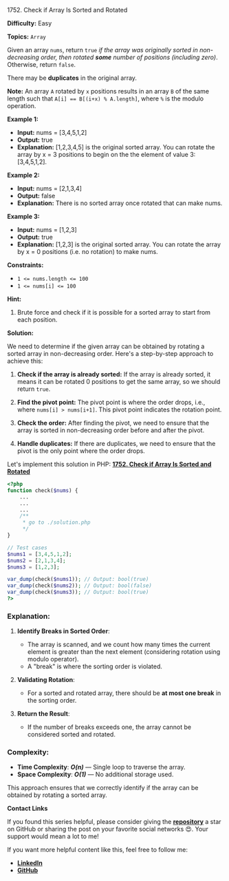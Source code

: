 1752\. Check if Array Is Sorted and Rotated

**Difficulty:** Easy

**Topics:** `Array`

Given an array `nums`, return `true` _if the array was originally sorted in non-decreasing order, then rotated **some** number of positions (including zero)_. Otherwise, return `false`.

There may be **duplicates** in the original array.

**Note:** An array `A` rotated by `x` positions results in an array `B` of the same length such that `A[i] == B[(i+x) % A.length]`, where `%` is the modulo operation.

**Example 1:**

- **Input:** nums = [3,4,5,1,2]
- **Output:** true
- **Explanation:** [1,2,3,4,5] is the original sorted array.
  You can rotate the array by x = 3 positions to begin on the the element of value 3: [3,4,5,1,2].

**Example 2:**

- **Input:** nums = [2,1,3,4]
- **Output:** false
- **Explanation:** There is no sorted array once rotated that can make nums.


**Example 3:**

- **Input:** nums = [1,2,3]
- **Output:** true
- **Explanation:** [1,2,3] is the original sorted array.
  You can rotate the array by x = 0 positions (i.e. no rotation) to make nums.



**Constraints:**

- `1 <= nums.length <= 100`
- `1 <= nums[i] <= 100`


**Hint:**
1. Brute force and check if it is possible for a sorted array to start from each position.



**Solution:**

We need to determine if the given array can be obtained by rotating a sorted array in non-decreasing order. Here's a step-by-step approach to achieve this:

1. **Check if the array is already sorted:** If the array is already sorted, it means it can be rotated 0 positions to get the same array, so we should return `true`.

2. **Find the pivot point:** The pivot point is where the order drops, i.e., where `nums[i] > nums[i+1]`. This pivot point indicates the rotation point.

3. **Check the order:** After finding the pivot, we need to ensure that the array is sorted in non-decreasing order before and after the pivot.

4. **Handle duplicates:** If there are duplicates, we need to ensure that the pivot is the only point where the order drops.

Let's implement this solution in PHP: **[1752. Check if Array Is Sorted and Rotated](https://github.com/mah-shamim/leet-code-in-php/tree/main/algorithms/001752-check-if-array-is-sorted-and-rotated/solution.php)**

```php
<?php
function check($nums) {
    ...
    ...
    ...
    /**
     * go to ./solution.php
     */
}

// Test cases
$nums1 = [3,4,5,1,2];
$nums2 = [2,1,3,4];
$nums3 = [1,2,3];

var_dump(check($nums1)); // Output: bool(true)
var_dump(check($nums2)); // Output: bool(false)
var_dump(check($nums3)); // Output: bool(true)
?>
```

### Explanation:

1. **Identify Breaks in Sorted Order**:
   - The array is scanned, and we count how many times the current element is greater than the next element (considering rotation using modulo operator).
   - A "break" is where the sorting order is violated.

2. **Validating Rotation**:
   - For a sorted and rotated array, there should be **at most one break** in the sorting order.

3. **Return the Result**:
   - If the number of breaks exceeds one, the array cannot be considered sorted and rotated.

### Complexity:
- **Time Complexity**: _**O(n)**_ — Single loop to traverse the array.
- **Space Complexity**: _**O(1)**_ — No additional storage used.

This approach ensures that we correctly identify if the array can be obtained by rotating a sorted array.

**Contact Links**

If you found this series helpful, please consider giving the **[repository](https://github.com/mah-shamim/leet-code-in-php)** a star on GitHub or sharing the post on your favorite social networks 😍. Your support would mean a lot to me!

If you want more helpful content like this, feel free to follow me:

- **[LinkedIn](https://www.linkedin.com/in/arifulhaque/)**
- **[GitHub](https://github.com/mah-shamim)**